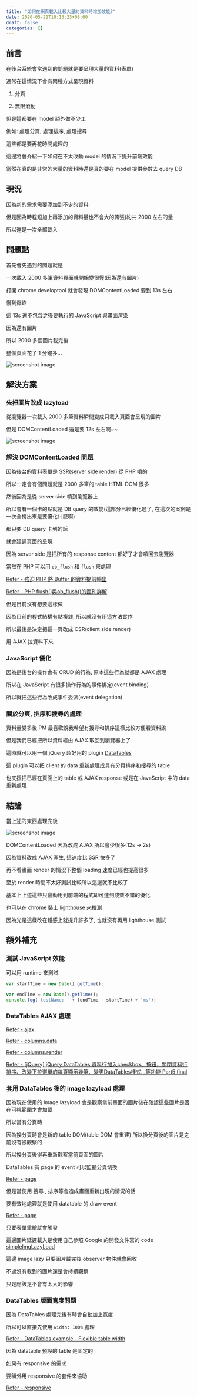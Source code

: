 ```yaml
---
title: "如何在網頁載入比較大量的資料時增加效能?"
date: 2020-05-21T10:13:23+08:00
draft: false
categories: []
---
```


## 前言

在後台系統會常遇到的問題就是要呈現大量的資料(表單)

通常在這情況下會有兩種方式呈現資料

1. 分頁

2. 無限滾動

但是這都要在 model 額外做不少工

例如: 處理分頁, 處理排序, 處理搜尋

這些都是要再花時間處理的

這邊將會介紹一下如何在不太改動 model 的情況下提升前端效能

當然在真的是非常的大量的資料時還是真的要在 model 提供參數去 query DB

## 現況

因為新的需求需要添加到不少的資料

但是因為時程短加上再添加的資料量也不會大的誇張(約共 2000 左右的量

所以還是一次全部載入


## 問題點

首先會先遇到的問題就是

一次載入 2000 多筆資料頁面就開始變很慢(因為還有圖片)

打開 chrome developtool 就會發現 DOMContentLoaded 要到 13s 左右

慢到爆炸

這 13s 還不包含之後要執行的 JavaScript 與畫面渲染

因為還有圖片

所以 2000 多個圖片載完後

整個頁面花了 1 分鐘多...

![screenshot image](/images/螢幕快照_2020-05-21_下午1.49.36.png)

## 解決方案

### 先把圖片改成 lazyload

從瀏覽器一次載入 2000 多筆資料瞬間變成只載入頁面會呈現的圖片

但是 DOMContentLoaded 還是要 12s 左右啊~~

![screenshot image](/images/螢幕快照_2020-05-21_下午3.01.21.png)

### 解決 DOMContentLoaded 問題

因為後台的資料表單是 SSR(server side render) 從 PHP 噴的

所以一定會有個問題就是 2000 多筆的 table HTML DOM 很多

然後因為是從 server side 噴到瀏覽器上

所以會有一個卡的點就是 DB query 的效能(這部分已經優化過了, 在這次的案例是一次全撈出來是要優化什麼啊)

那只要 DB query 卡到的話

就會延遲頁面的呈現

因為 server side 是把所有的 response content 都好了才會噴回去瀏覽器

當然在 PHP 可以用 `ob_flush` 和 `flush` 來處理

[Refer - 強迫 PHP 將 Buffer 的資料提前輸出](https://blog.longwin.com.tw/2010/12/php-buffer-flush-2010/)

[Refer - PHP flush()與ob_flush()的區別詳解](https://codertw.com/%E7%A8%8B%E5%BC%8F%E8%AA%9E%E8%A8%80/240051/)

但是目前沒有想要這樣做

因為目前的程式結構有點複雜, 所以就沒有用這方法實作

所以最後是決定把這一頁改成 CSR(client side render)

用 AJAX 拉資料下來

### JavaScript 優化

因為是後台的操作會有 CRUD 的行為, 原本這些行為就都是 AJAX 處理

所以在 JavaScript 有很多操作行為的事件綁定(event binding)

所以就把這些行為改成事件委派(event delegation)

### 關於分頁, 排序和搜尋的處理

資料量變多後 PM 最喜歡說我希望有搜尋和排序這樣比較方便看資料誒

但是我們已經把所以資料經由 AJAX 取回到瀏覽器上了

這時就可以用一個 jQuery 超好用的 plugin [DataTables](https://datatables.net/)

這 plugin 可以把 client 的 data 重新處理成具有分頁排序和搜尋的 table

也支援把已經在頁面上的 table 或 AJAX response 或是在 JavaScript 中的 data 重新處理

## 結論

當上述的東西處理完後

![screenshot image](/images/螢幕快照_2020-05-21_下午2.55.41.png)

DOMContentLoaded 因為改成 AJAX 所以會少很多(12s -> 2s)

因為資料改成 AJAX 產生, 這速度比 SSR 快多了

再不看畫面 render 的情況下整個 loading 速度已經也提高很多

至於 render 時間不太好測試比較所以這邊就不比較了

基本上上述這些只會動用到前端的程式即可達到成效不錯的優化

也可以在 chrome 裝上 [lighthouse](https://developers.google.com/web/tools/lighthouse) 來檢測

因為光是這樣改在體感上就提升許多了, 也就沒有再用 lighthouse 測試

## 額外補充

### 測試 JavaScript 效能

可以用 runtime 來測試

```JavaScript
var startTime = new Date().getTime();

var endTime = new Date().getTime();
console.log('testName: ' + (endTime - startTime) + 'ms');
```

### DataTables AJAX 處理

[Refer - ajax](https://datatables.net/reference/option/ajax)

[Refer - columns.data](https://datatables.net/reference/option/columns.data)

[Refer - columns.render](https://datatables.net/reference/option/columns.render)

[Refer - [jQuery] jQuery DataTables 資料行加入checkbox、按鈕，關閉資料行排序、改變下拉選單的每頁顯示幾筆、變更DataTables樣式…等功能 Part5 final](https://dotblogs.com.tw/shadow/2018/04/03/065712)

### 套用 DataTables 後的 image lazyload 處理

因為現在使用的 image lazyload 會是觀察當前畫面的圖片後在確認這些圖片是否在可視範圍才會加載

所以當有分頁時

因為換分頁時會是新的 table DOM(table DOM 會重建) 所以換分頁後的圖片是之前沒有被觀察的

所以換分頁後得再重新觀察當前頁面的圖片

DataTables 有 page 的 event 可以監聽分頁切換

[Refer - page](https://datatables.net/reference/event/page)

但是當使用 搜尋 , 排序等會造成畫面重新出現的情況的話

要有效地處理就是使用 datatable 的 draw event

[Refer - page](https://datatables.net/reference/event/draw)

只要表單重繪就會觸發

這邊圖片延遲載入是使用自己參照 Google 的開發文件寫的 code [simpleImgLazyLoad](https://github.com/tedshd/simpleImgLazyLoad)

這邊 image lazy 只要圖片載完後 observer 物件就會回收

不過沒有載到的圖片還是會持續觀察

只是應該是不會有太大的影響

### DataTables 版面寬度問題

因為 DataTables 處理完後有時會自動加上寬度

所以可以直接先使用 `width: 100%` 處理

[Refer - DataTables example - Flexible table width](https://datatables.net/examples/basic_init/flexible_width.html)

因為 datatable 預設的 table 是固定的

如果有 responsive 的需求

要額外用 responsive 的套件來協助

[Refer - responsive](https://datatables.net/extensions/responsive/)
